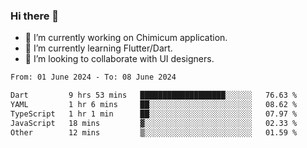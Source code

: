 ### Hi there 👋

<!--
**devcat37/devcat37** is a ✨ _special_ ✨ repository because its `README.md` (this file) appears on your GitHub profile.-->


- 🔭 I’m currently working on Chimicum application.
- 🌱 I’m currently learning Flutter/Dart.
- 👯 I’m looking to collaborate with UI designers.
<!-- - 🤔 I’m looking for help with ... -->

<!--START_SECTION:waka-->

```txt
From: 01 June 2024 - To: 08 June 2024

Dart         9 hrs 53 mins   ███████████████████░░░░░░   76.63 %
YAML         1 hr 6 mins     ██░░░░░░░░░░░░░░░░░░░░░░░   08.62 %
TypeScript   1 hr 1 min      ██░░░░░░░░░░░░░░░░░░░░░░░   07.97 %
JavaScript   18 mins         ▓░░░░░░░░░░░░░░░░░░░░░░░░   02.33 %
Other        12 mins         ▒░░░░░░░░░░░░░░░░░░░░░░░░   01.59 %
```

<!--END_SECTION:waka-->
